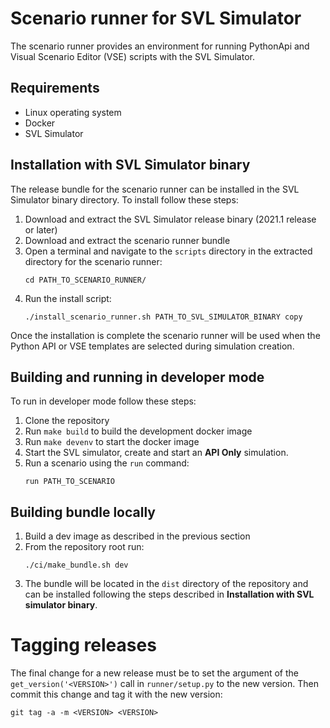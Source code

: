 # Scenario runner for SVL Simulator

The scenario runner provides an environment for running PythonApi and Visual Scenario Editor (VSE) scripts with the SVL Simulator.

## Requirements
- Linux operating system
- Docker
- SVL Simulator

## Installation with SVL Simulator binary

The release bundle for the scenario runner can be installed in the SVL Simulator binary directory.
To install follow these steps:

1. Download and extract the SVL Simulator release binary (2021.1 release or later)
2. Download and extract the scenario runner bundle
3. Open a terminal and navigate to the `scripts` directory in the extracted directory for the scenario runner:
    ```
    cd PATH_TO_SCENARIO_RUNNER/
    ```
4. Run the install script:
    ```
    ./install_scenario_runner.sh PATH_TO_SVL_SIMULATOR_BINARY copy
    ```

Once the installation is complete the scenario runner will be used when the Python API or VSE templates are selected during simulation creation.


## Building and running in developer mode
To run in developer mode follow these steps:
1. Clone the repository
2. Run `make build` to build the development docker image
3. Run `make devenv` to start the docker image
4. Start the SVL simulator, create and start an **API Only** simulation.
5. Run a scenario using the `run` command:
    ```
    run PATH_TO_SCENARIO
    ```


## Building bundle locally

1. Build a dev image as described in the previous section
2. From the repository root run:
    ```
    ./ci/make_bundle.sh dev
    ```
3. The bundle will be located in the `dist` directory of the repository and can be installed following the steps described in **Installation with SVL simulator binary**.

# Tagging releases

The final change for a new release must be to set the argument of the
`get_version('<VERSION>')` call in `runner/setup.py` to the new version.
Then commit this change and tag it with the new version:

    git tag -a -m <VERSION> <VERSION>
